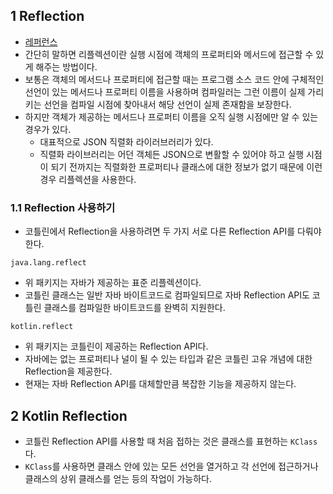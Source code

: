 ## 1 Reflection

- [레퍼런스](https://kotlinlang.org/docs/reflection.html)
- 간단히 말하면 리플렉션이란 실행 시점에 객체의 프로퍼티와 메서드에 접근할 수 있게 해주는 방법이다.
- 보통은 객체의 메서드나 프로퍼티에 접근할 때는 프로그램 소스 코드 안에 구체적인 선언이 있는 메서드나 프로퍼티 이름을 사용하며 컴파일러는 그런 이름이 실제 가리키는 선언을 컴파일 시점에 찾아내서 해당 선언이 실제 존재함을 보장한다.
- 하지만 객체가 제공하는 메서드나 프로퍼티 이름을 오직 실행 시점에만 알 수 있는 경우가 있다.
	- 대표적으로 JSON 직렬화 라이러브러리가 있다.
	- 직렬화 라이브러리는 어던 객체든 JSON으로 변활할 수 있어야 하고 실행 시점이 되기 전까지는 직렬화한 프로퍼티나 클래스에 대한 정보가 없기 때문에 이런 경우 리플렉션을 사용한다.



### 1.1 Reflection 사용하기

- 코틀린에서 Reflection을 사용하려면 두 가지 서로 다른 Reflection API를 다뤄야 한다.



`java.lang.reflect`

- 위 패키지는 자바가 제공하는 표준 리플렉션이다.
- 코틀린 클래스는 일반 자바 바이트코드로 컴파일되므로 자바 Reflection API도 코틀린 클래스를 컴파일한 바이트코드를 완벽히 지원한다.



`kotlin.reflect`

- 위 패키지는 코틀린이 제공하는 Reflection API다.
- 자바에는 없는 프로퍼티나 널이 될 수 있는 타입과 같은 코틀린 고유 개념에 대한 Reflection을 제공한다.
- 현재는 자바 Reflection API를 대체할만큼 복잡한 기능을 제공하지 않는다.



## 2 Kotlin Reflection

- 코틀린 Reflection API를 사용할 때 처음 접하는 것은 클래스를 표현하는 `KClass`다.
- `KClass`를 사용하면 클래스 안에 있는 모든 선언을 열거하고 각 선언에 접근하거나 클래스의 상위 클래스를 얻는 등의 작업이 가능하다.